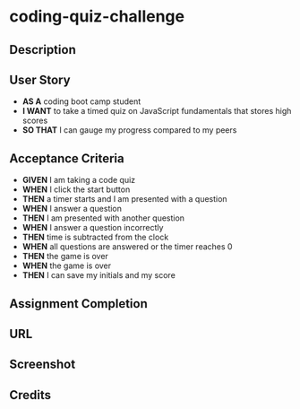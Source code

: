 # coding-quiz-challenge

## Description

## User Story

* **AS A** coding boot camp student
* **I WANT** to take a timed quiz on JavaScript fundamentals that stores high scores
* **SO THAT** I can gauge my progress compared to my peers

## Acceptance Criteria

* **GIVEN** I am taking a code quiz
* **WHEN** I click the start button
* **THEN** a timer starts and I am presented with a question
* **WHEN** I answer a question
* **THEN** I am presented with another question
* **WHEN** I answer a question incorrectly
* **THEN** time is subtracted from the clock
* **WHEN** all questions are answered or the timer reaches 0
* **THEN** the game is over
* **WHEN** the game is over
* **THEN** I can save my initials and my score


## Assignment Completion

## URL

## Screenshot

## Credits